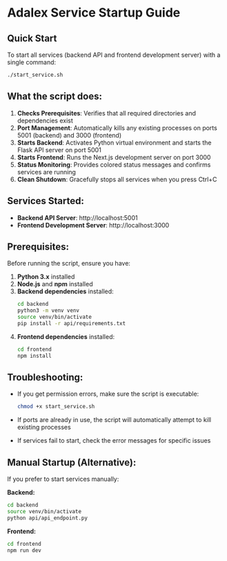 # Adalex Service Startup Guide

## Quick Start

To start all services (backend API and frontend development server) with a single command:

```bash
./start_service.sh
```

## What the script does:

1. **Checks Prerequisites**: Verifies that all required directories and dependencies exist
2. **Port Management**: Automatically kills any existing processes on ports 5001 (backend) and 3000 (frontend)
3. **Starts Backend**: Activates Python virtual environment and starts the Flask API server on port 5001
4. **Starts Frontend**: Runs the Next.js development server on port 3000
5. **Status Monitoring**: Provides colored status messages and confirms services are running
6. **Clean Shutdown**: Gracefully stops all services when you press Ctrl+C

## Services Started:

- **Backend API Server**: http://localhost:5001
- **Frontend Development Server**: http://localhost:3000

## Prerequisites:

Before running the script, ensure you have:

1. **Python 3.x** installed
2. **Node.js** and **npm** installed
3. **Backend dependencies** installed:
   ```bash
   cd backend
   python3 -m venv venv
   source venv/bin/activate
   pip install -r api/requirements.txt
   ```
4. **Frontend dependencies** installed:
   ```bash
   cd frontend
   npm install
   ```

## Troubleshooting:

- If you get permission errors, make sure the script is executable:
  ```bash
  chmod +x start_service.sh
  ```

- If ports are already in use, the script will automatically attempt to kill existing processes

- If services fail to start, check the error messages for specific issues

## Manual Startup (Alternative):

If you prefer to start services manually:

**Backend:**
```bash
cd backend
source venv/bin/activate
python api/api_endpoint.py
```

**Frontend:**
```bash
cd frontend
npm run dev
```

